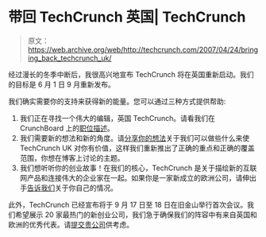 # 带回 TechCrunch 英国| TechCrunch

> 原文：<https://web.archive.org/web/http://techcrunch.com/2007/04/24/bringing_back_techcrunch_uk/>

经过漫长的冬季中断后，我很高兴地宣布 TechCrunch 将在英国重新启动。我们的目标是 6 月 1 日 9 月重新发布。

我们确实需要你的支持来获得新的能量。您可以通过三种方式提供帮助:

1.  我们正在寻找一个伟大的编辑，英国 TechCrunch。请看我们在 CrunchBoard 上的[职位描述](https://web.archive.org/web/20160305032827/http://www.crunchboard.com/item/5639227-Editor?mpurl=crunchboard)。
2.  我们需要新的想法和新的角度。请[分享你的想法](https://web.archive.org/web/20160305032827/mailto:%20heather@techcrunch.com)关于我们可以做些什么来使 TechCrunch UK 对你有价值，这样我们重新推出了正确的重点和正确的覆盖范围，你想在博客上讨论的主题。
3.  我们想听听你的创业故事！在我们的核心，TechCrunch 是关于描绘新的互联网产品和连接伟大的企业家在一起。如果你是一家新成立的欧洲公司，请伸出手[告诉我们](https://web.archive.org/web/20160305032827/http://uk.techcrunch.com/submit-company-profile/)关于你自己的情况。

此外，TechCrunch 已经宣布将于 9 月 17 日至 18 日在旧金山举行首次会议。我们希望展示 20 家最热门的新创业公司，我们急于确保我们的阵容中有来自英国和欧洲的优秀代表。请[提交贵公司](https://web.archive.org/web/20160305032827/http://techcrunch20.com/submit-your-company/)供考虑。